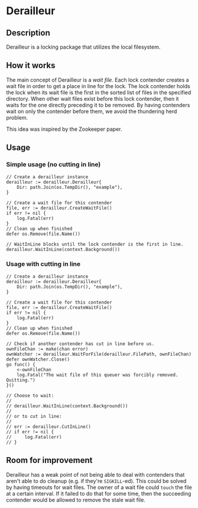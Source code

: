 # Derailleur

## Description

Derailleur is a locking package that utilizes the local filesystem.

## How it works

The main concept of Derailleur is a _wait file_. Each lock contender creates a wait file
in order to get a place in line for the lock. The lock contender holds the lock when its
wait file is the first in the sorted list of files in the specified directory. When other wait files
exist before this lock contender, then it waits for the one directly preceding it to be removed.
By having contenders wait on only the contender before them, we avoid the thundering herd problem.

This idea was inspired by the Zookeeper paper.

## Usage

### Simple usage (no cutting in line)

    // Create a derailleur instance
	derailleur := derailleur.Derailleur{
		Dir: path.Join(os.TempDir(), "example"),
	}

	// Create a wait file for this contender
	file, err := derailleur.CreateWaitFile()
	if err != nil {
		log.Fatal(err)
	}
    // Clean up when finished
	defer os.Remove(file.Name())

    // WaitInLine blocks until the lock contender is the first in line.
    derailleur.WaitInLine(context.Background())

### Usage with cutting in line

    // Create a derailleur instance
	derailleur := derailleur.Derailleur{
		Dir: path.Join(os.TempDir(), "example"),
	}

	// Create a wait file for this contender
	file, err := derailleur.CreateWaitFile()
	if err != nil {
		log.Fatal(err)
	}
    // Clean up when finished
	defer os.Remove(file.Name())

	// Check if another contender has cut in line before us.
	ownFileChan := make(chan error)
	ownWatcher := derailleur.WaitForFile(derailleur.FilePath, ownFileChan)
	defer ownWatcher.Close()
	go func() {
		<-ownFileChan
		log.Fatal("The wait file of this queuer was forcibly removed. Quitting.")
	}()

    // Choose to wait:
    //
    // derailleur.WaitInLine(context.Background())
    //
    // or to cut in line:
    //
    // err := derailleur.CutInLine()
    // if err != nil {
    //     log.Fatal(err)
    // }


## Room for improvement

Derailleur has a weak point of not being able to deal with contenders that aren't able to do
cleanup (e.g. if they're `SIGKILL`-ed). This could be solved by having timeouts for wait files.
The owner of a wait file could `touch` the file at a certain interval. If it failed to do that for some
time, then the succeeding contender would be allowed to remove the stale wait file.
